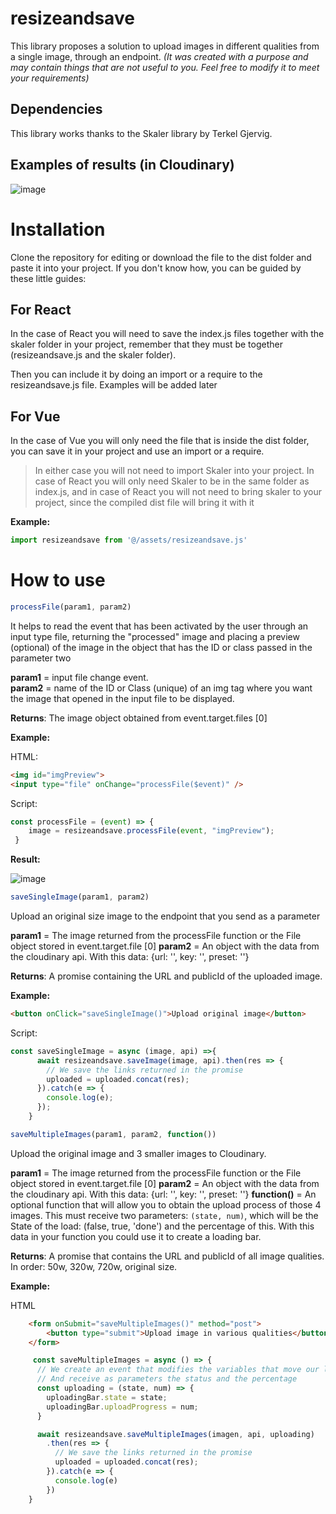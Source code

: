 # resizeandsave

This library proposes a solution to upload images in different qualities from a single image, through an endpoint. *(It was created with a purpose and may contain things that are not useful to you. Feel free to modify it to meet your requirements)*

## Dependencies

This library works thanks to the Skaler library by Terkel Gjervig.

## Examples of results (in Cloudinary)

![image](https://user-images.githubusercontent.com/66505715/117478972-c9dc9e00-af2d-11eb-87aa-40d6b2328f65.png)

# Installation

Clone the repository for editing or download the file to the dist folder and paste it into your project. If you don't know how, you can be guided by these little guides:

## For React

In the case of React you will need to save the index.js files together with the skaler folder in your project, remember that they must be together (resizeandsave.js and the skaler folder).

Then you can include it by doing an import or a require to the resizeandsave.js file. Examples will be added later

## For Vue

In the case of Vue you will only need the file that is inside the dist folder, you can save it in your project and use an import or a require.

> In either case you will not need to import Skaler into your project. In case of React you will only need Skaler to be in the same folder as index.js, and in case of React you will not need to bring skaler to your project, since the compiled dist file will bring it with it

**Example:**

```javascript
import resizeandsave from '@/assets/resizeandsave.js'
```

# How to use

```javascript
processFile(param1, param2)
```

It helps to read the event that has been activated by the user through an input type file, returning the "processed" image and placing a preview (optional) of the image in the object that has the ID or class passed in the parameter two

**param1** = input file change event.      
**param2** = name of the ID or Class (unique) of an img tag where you want the image that opened in the input file to be displayed.

**Returns**: The image object obtained from event.target.files [0]

**Example:**

HTML:

```HTML
<img id="imgPreview">
<input type="file" onChange="processFile($event)" />
```

Script:
```javascript
const processFile = (event) => {
    image = resizeandsave.processFile(event, "imgPreview");
 }
```


**Result:**

![image](https://user-images.githubusercontent.com/66505715/117488352-4bd2c400-af3a-11eb-84ab-0f394a1595b3.png)



```javascript
saveSingleImage(param1, param2)
```

Upload an original size image to the endpoint that you send as a parameter

**param1** = The image returned from the processFile function or the File object stored in event.target.file [0]
**param2** = An object with the data from the cloudinary api. With this data: {url: '', key: '', preset: ''}

**Returns**: A promise containing the URL and publicId of the uploaded image.

**Example:**

```HTML
<button onClick="saveSingleImage()">Upload original image</button>
```

Script:
```javascript
const saveSingleImage = async (image, api) =>{
      await resizeandsave.saveImage(image, api).then(res => {
        // We save the links returned in the promise
        uploaded = uploaded.concat(res);
      }).catch(e => {
        console.log(e);
      });
    }
```



```javascript
saveMultipleImages(param1, param2, function()) 
```

Upload the original image and 3 smaller images to Cloudinary.

**param1** = The image returned from the processFile function or the File object stored in event.target.file [0]
**param2** = An object with the data from the cloudinary api. With this data: {url: '', key: '', preset: ''}
**function()** = An optional function that will allow you to obtain the upload process of those 4 images. This must receive two parameters: `(state, num)`, which will be the State of the load: (false, true, 'done') and the percentage of this. With this data in your function you could use it to create a loading bar.

**Returns**: A promise that contains the URL and publicId of all image qualities. In order: 50w, 320w, 720w, original size.

**Example:**

HTML
```HTML
    <form onSubmit="saveMultipleImages()" method="post">
        <button type="submit">Upload image in various qualities</button>
    </form>
```

```javascript
     const saveMultipleImages = async () => {
      // We create an event that modifies the variables that move our loading bar
      // And receive as parameters the status and the percentage
      const uploading = (state, num) => {
        uploadingBar.state = state;
        uploadingBar.uploadProgress = num;
      }

      await resizeandsave.saveMultipleImages(imagen, api, uploading)
        .then(res => {
          // We save the links returned in the promise
          uploaded = uploaded.concat(res);
        }).catch(e => {
          console.log(e)
        })
    }
```
